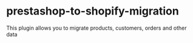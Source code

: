 # prestashop-to-shopify-migration
This plugin allows you to migrate products, customers, orders and other data
